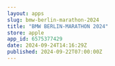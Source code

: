 ```yaml
---
layout: apps
slug: bmw-berlin-marathon-2024
title: "BMW BERLIN-MARATHON 2024"
store: apple
app_id: 6575377429
date: 2024-09-24T14:16:29Z
published: 2024-09-22T07:00:00Z
---
```


